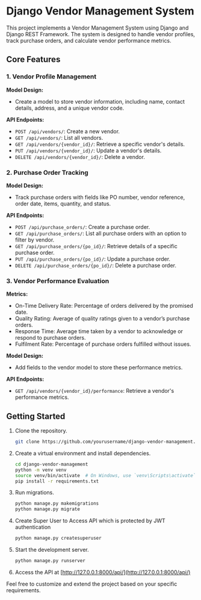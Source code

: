 # Django Vendor Management System

This project implements a Vendor Management System using Django and Django REST Framework. The system is designed to handle vendor profiles, track purchase orders, and calculate vendor performance metrics.

## Core Features

### 1. Vendor Profile Management

**Model Design:**
- Create a model to store vendor information, including name, contact details, address, and a unique vendor code.

**API Endpoints:**
- `POST /api/vendors/`: Create a new vendor.
- `GET /api/vendors/`: List all vendors.
- `GET /api/vendors/{vendor_id}/`: Retrieve a specific vendor's details.
- `PUT /api/vendors/{vendor_id}/`: Update a vendor's details.
- `DELETE /api/vendors/{vendor_id}/`: Delete a vendor.

### 2. Purchase Order Tracking

**Model Design:**
- Track purchase orders with fields like PO number, vendor reference, order date, items, quantity, and status.

**API Endpoints:**
- `POST /api/purchase_orders/`: Create a purchase order.
- `GET /api/purchase_orders/`: List all purchase orders with an option to filter by vendor.
- `GET /api/purchase_orders/{po_id}/`: Retrieve details of a specific purchase order.
- `PUT /api/purchase_orders/{po_id}/`: Update a purchase order.
- `DELETE /api/purchase_orders/{po_id}/`: Delete a purchase order.

### 3. Vendor Performance Evaluation

**Metrics:**
- On-Time Delivery Rate: Percentage of orders delivered by the promised date.
- Quality Rating: Average of quality ratings given to a vendor’s purchase orders.
- Response Time: Average time taken by a vendor to acknowledge or respond to purchase orders.
- Fulfilment Rate: Percentage of purchase orders fulfilled without issues.

**Model Design:**
- Add fields to the vendor model to store these performance metrics.

**API Endpoints:**
- `GET /api/vendors/{vendor_id}/performance`: Retrieve a vendor's performance metrics.

## Getting Started

1. Clone the repository.
   ```bash
   git clone https://github.com/yourusername/django-vendor-management.git
   ```

2. Create a virtual environment and install dependencies.
   ```bash
   cd django-vendor-management
   python -m venv venv
   source venv/bin/activate  # On Windows, use `venv\Scripts\activate`
   pip install -r requirements.txt
   ```

3. Run migrations.
   ```bash
   python manage.py makemigrations
   python manage.py migrate
   ```
4. Create Super User to Access API which is protected by JWT authentication
   ```bash
   python manage.py createsuperuser
   ```
   
5. Start the development server.
   ```bash
   python manage.py runserver
   ```

6. Access the API at [http://127.0.0.1:8000/api/](http://127.0.0.1:8000/api/)

Feel free to customize and extend the project based on your specific requirements.